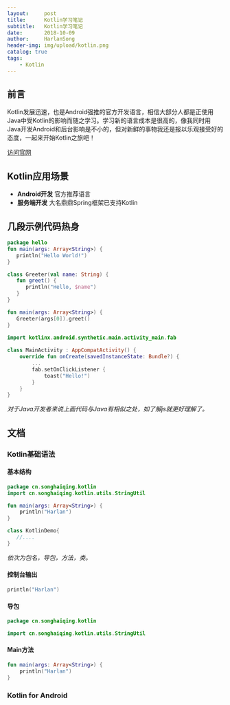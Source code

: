 ```yaml
---
layout:     post
title:      Kotlin学习笔记
subtitle:   Kotlin学习笔记
date:       2018-10-09
author:     HarlanSong
header-img: img/upload/kotlin.png
catalog: true
tags:
    - Kotlin
---
```


## 前言
Kotlin发展迅速，也是Android强推的官方开发语言，相信大部分人都是正使用Java中受Kotlin的影响而随之学习。学习新的语言成本是很高的，像我同时用Java开发Android和后台影响是不小的，但对新鲜的事物我还是报以乐观接受好的态度，一起来开始Kotlin之旅吧！

 [访问官网](https://kotlinlang.org/) 

## Kotlin应用场景

* **Android开发** 官方推荐语言
* **服务端开发**  大名鼎鼎Spring框架已支持Kotlin


## 几段示例代码热身

```kotlin
package hello
fun main(args: Array<String>) {
   println("Hello World!")
}
```

```kotlin
class Greeter(val name: String) {
   fun greet() { 
      println("Hello, $name")
   }
}

fun main(args: Array<String>) {
   Greeter(args[0]).greet()
}  

```

```kotlin
import kotlinx.android.synthetic.main.activity_main.fab
                
class MainActivity : AppCompatActivity() {
    override fun onCreate(savedInstanceState: Bundle?) {
        ...
        fab.setOnClickListener {
            toast("Hello!")
        }     
    }
}
```

*对于Java开发者来说上面代码与Java有相似之处，如了解js就更好理解了。*

## 文档

### Kotlin基础语法

#### 基本结构 
```kotlin
package cn.songhaiqing.kotlin
import cn.songhaiqing.kotlin.utils.StringUtil

fun main(args: Array<String>) {
    println("Harlan")
}

class KotlinDemo{
   //....
}
```
*依次为包名，导包，方法，类。*

#### 控制台输出
```kotlin
println("Harlan")
```

#### 导包
```kotlin
package cn.songhaiqing.kotlin

import cn.songhaiqing.kotlin.utils.StringUtil
```

#### Main方法

```kotlin
fun main(args: Array<String>) {
    println("Harlan")
}
```

### Kotlin for Android